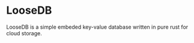 LooseDB
===

LooseDB is a simple embeded key-value database written in pure rust for cloud storage.
